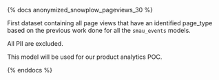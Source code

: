 {% docs anonymized_snowplow_pageviews_30 %}

First dataset containing all page views that have an identified page_type based on the previous work done for all the `smau_events` models.

All PII are excluded.

This model will be used for our product analytics POC.

{% enddocs %}
